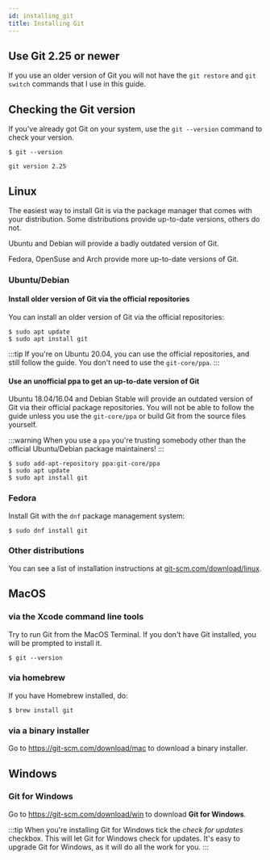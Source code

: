 ```yaml
---
id: installing_git
title: Installing Git
---
```


## Use Git 2.25 or newer

If you use an older version of Git you will not have the `git restore` and `git switch` commands that I use in this guide.

## Checking the Git version

If you've already got Git on your system, use the `git --version` command to check your version.

```git
$ git --version

git version 2.25
```

## Linux

The easiest way to install Git is via the package manager that comes with your distribution.
Some distributions provide up-to-date versions, others do not.

Ubuntu and Debian will provide a badly outdated version of Git.

Fedora, OpenSuse and Arch provide more up-to-date versions of Git.

### Ubuntu/Debian

#### Install older version of Git via the official repositories

You can install an older version of Git via the official repositories:

```
$ sudo apt update
$ sudo apt install git
```

:::tip
If you're on Ubuntu 20.04, you can use the official repositories, and still follow the guide.
You don't need to use the `git-core/ppa`.
:::

#### Use an unofficial ppa to get an up-to-date version of Git

Ubuntu 18.04/16.04 and Debian Stable will provide an outdated version of Git via their official package repositories.
You will not be able to follow the guide unless you use the `git-core/ppa` or build Git from the source files yourself.

:::warning
When you use a `ppa` you're trusting somebody other than the official Ubuntu/Debian package maintainers!
:::

```
$ sudo add-apt-repository ppa:git-core/ppa
$ sudo apt update
$ sudo apt install git
```

### Fedora

Install Git with the `dnf` package management system:

```
$ sudo dnf install git
```

### Other distributions

You can see a list of installation instructions at [git-scm.com/download/linux](https://git-scm.com/download/linux).

## MacOS

### via the Xcode command line tools

Try to run Git from the MacOS Terminal.
If you don't have Git installed, you will be prompted to install it.

```git
$ git --version
```

### via homebrew

If you have Homebrew installed, do:

```
$ brew install git
```

### via a binary installer

Go to https://git-scm.com/download/mac to download a binary installer.

## Windows

### Git for Windows

Go to https://git-scm.com/download/win to download **Git for Windows**.

:::tip
When you're installing Git for Windows tick the _check for updates_ checkbox.
This will let Git for Windows check for updates.
It's easy to upgrade Git for Windows, as it will do all the work for you.
:::
